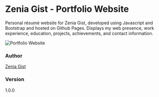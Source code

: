 # Zenia Gist - Portfolio Website

Personal résumé website for Zenia Gist, developed using Javascript and Bootstrap and hosted on Github Pages. 
Displays my web presence, work experience, education, projects, achievements, and contact information.

![Portfolio Website](img/eventmeetup.jpg)

### Author

[Zenia Gist](https://zeniagist.github.io)

### Version

1.0.0